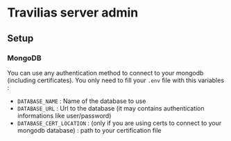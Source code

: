 # Travilias server admin

## Setup

### MongoDB
You can use any authentication method to connect to your mongodb (including certificates).
You only need to fill your `.env` file with this variables :
- `DATABASE_NAME` : Name of the database to use
- `DATABASE_URL` : Url to the database (it may contains authentication informations like user/password)
- `DATABASE_CERT_LOCATION` : (only if you are using certs to connect to your mongodb database) : path to your certification file

